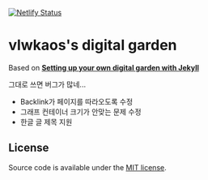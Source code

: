 [![Netlify Status](https://api.netlify.com/api/v1/badges/bb04184e-2953-486c-bad8-a82a9f9cda65/deploy-status)](https://app.netlify.com/sites/vlwkaos/deploys)

# vlwkaos's digital garden

Based on **[Setting up your own digital garden with Jekyll](https://maximevaillancourt.com/blog/setting-up-your-own-digital-garden-with-jekyll)**

그대로 쓰면 버그가 많네...

- Backlink가 페이지를 따라오도록 수정
- 그래프 컨테이너 크기가 안맞는 문제 수정
- 한글 글 제목 지원

## License

Source code is available under the [MIT license](LICENSE.md).
